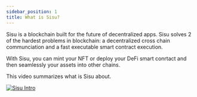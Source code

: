 ```yaml
---
sidebar_position: 1
title: What is Sisu?
---
```


Sisu is a blockchain built for the future of decentralized apps. Sisu solves 2 of the hardest problems in blockchain: a decentralized cross chain communciation and a fast executable smart contract execution.

With Sisu, you can mint your NFT or deploy your DeFi smart conrtact and then seamlessly your assets into other chains.

This video summarizes what is Sisu about.

[![Sisu Intro](https://img.youtube.com/vi/er8I4t2zho0/0.jpg)](https://www.youtube.com/watch?v=er8I4t2zho0)

